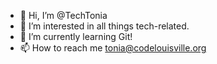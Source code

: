 - 👋 Hi, I’m @TechTonia
- 👀 I’m interested in all things tech-related.
- 🌱 I’m currently learning Git!
- 📫 How to reach me tonia@codelouisville.org


<!---
TechTonia/TechTonia is a ✨ special ✨ repository because its `README.md` (this file) appears on your GitHub profile.
You can click the Preview link to take a look at your changes.
--->
